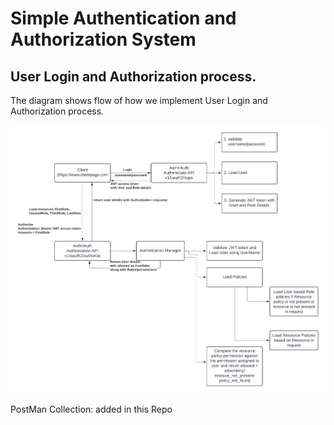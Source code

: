 # Simple Authentication and Authorization System

## User Login and Authorization process.
The diagram shows flow of how we implement User Login and Authorization process.

![AuthnAuth Architecture](AuthnAuthArchitecture.png)

PostMan Collection: added in this Repo
